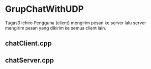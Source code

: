 # GrupChatWithUDP
Tugas3 ichiro
Pengguna (client) mengirim pesan ke server lalu server mengirim pesan yang dikirim ke semua client lain.

## chatClient.cpp

## chatServer.cpp
